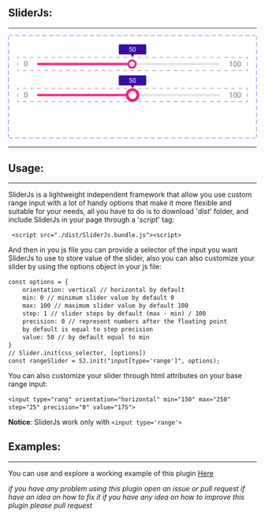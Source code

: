 ## SliderJs:
---
![SliderJs Images](/src/images/Slider_States.png)

---
## Usage:
---
SliderJs is a lightweight independent framework that allow you use custom range input with a lot of handy options that make it more flexible and suitable for your needs, all you have to do is to download '*dist*' folder, and include SliderJs in your page through a '*script*' tag:

	 <script src="./dist/SliderJs.bundle.js"><script>
	
And then in you js file you can provide a selector of the input you want SliderJs to use to store value of the slider, also you can also customize your slider by using the options object in your js file:

    const options = {
	    orientation: vertical // horizontal by default
	    min: 0 // minimum slider value by default 0
	    max: 100 // maximum slider value by default 100
	    step: 1 // slider steps by default (max - min) / 100
	    precision: 0 // represent numbers after the floating point
	    by default is equal to step precision
        value: 50 // by default equal to min
    }
    // Slider.init(css_selector, [options])
    const rangeSlider = SJ.init("input[type='range']", options);
You can also customize your slider through html attributes on your base range input:

    <input type="rang" orientation="horizontal" min="150" max="250" step="25" precision="0" value="175">
**Notice**: SliderJs work only with `<input type='range'>`
## Examples:
---
You can use and explore a working example of this plugin [Here](https://mohamedrebbadj.github.io/SliderJs/)

*if you have any problem using this plugin open an issue or pull request if have an idea on how to fix it*
*if you have any idea on how to improve this plugin please pull request*


    
